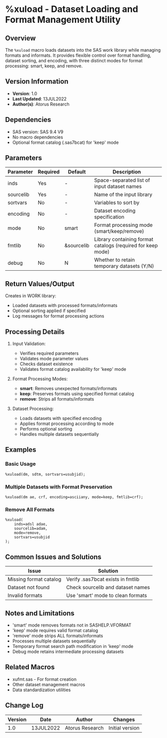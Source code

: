 # %xuload - Dataset Loading and Format Management Utility

## Overview
The `%xuload` macro loads datasets into the SAS work library while managing formats and informats. It provides flexible control over format handling, dataset sorting, and encoding, with three distinct modes for format processing: smart, keep, and remove.

## Version Information
- **Version**: 1.0
- **Last Updated**: 13JUL2022
- **Author(s)**: Atorus Research

## Dependencies
- SAS version: SAS 9.4 V9
- No macro dependencies
- Optional format catalog (.sas7bcat) for 'keep' mode

## Parameters
| Parameter | Required | Default | Description |
|-----------|----------|---------|-------------|
| inds | Yes | - | Space-separated list of input dataset names |
| sourcelib | Yes | - | Name of the input library |
| sortvars | No | - | Variables to sort by |
| encoding | No | - | Dataset encoding specification |
| mode | No | smart | Format processing mode (smart/keep/remove) |
| fmtlib | No | &sourcelib | Library containing format catalogs (required for keep mode) |
| debug | No | N | Whether to retain temporary datasets (Y/N) |

## Return Values/Output
Creates in WORK library:
- Loaded datasets with processed formats/informats
- Optional sorting applied if specified
- Log messages for format processing actions

## Processing Details
1. Input Validation:
   - Verifies required parameters
   - Validates mode parameter values
   - Checks dataset existence
   - Validates format catalog availability for 'keep' mode

2. Format Processing Modes:
   - **smart**: Removes unexpected formats/informats
   - **keep**: Preserves formats using specified format catalog
   - **remove**: Strips all formats/informats

3. Dataset Processing:
   - Loads datasets with specified encoding
   - Applies format processing according to mode
   - Performs optional sorting
   - Handles multiple datasets sequentially

## Examples

### Basic Usage
```sas
%xuload(dm, sdtm, sortvars=usubjid);
```

### Multiple Datasets with Format Preservation
```sas
%xuload(dm ae, crf, encoding=asciiany, mode=keep, fmtlib=crf);
```

### Remove All Formats
```sas
%xuload(
    inds=adsl adae,
    sourcelib=adam,
    mode=remove,
    sortvars=usubjid
);
```

## Common Issues and Solutions
| Issue | Solution |
|-------|----------|
| Missing format catalog | Verify .sas7bcat exists in fmtlib |
| Dataset not found | Check sourcelib and dataset names |
| Invalid formats | Use 'smart' mode to clean formats |

## Notes and Limitations
- 'smart' mode removes formats not in SASHELP.VFORMAT
- 'keep' mode requires valid format catalog
- 'remove' mode strips ALL formats/informats
- Processes multiple datasets sequentially
- Temporary format search path modification in 'keep' mode
- Debug mode retains intermediate processing datasets

## Related Macros
- xufmt.sas - For format creation
- Other dataset management macros
- Data standardization utilities

## Change Log
| Version | Date | Author | Changes |
|---------|------|---------|---------|
| 1.0 | 13JUL2022 | Atorus Research | Initial version | 